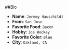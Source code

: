 ##Bio
- **Name**: `Jeremy Hauschildt`
- **From**: `San Jose`
- **Favorite Food**: `Bacon`
- **Hobby**: `Ice Hockey`
- **Favorite Color**: `Blue`
- **City**: `Oakland, CA`
